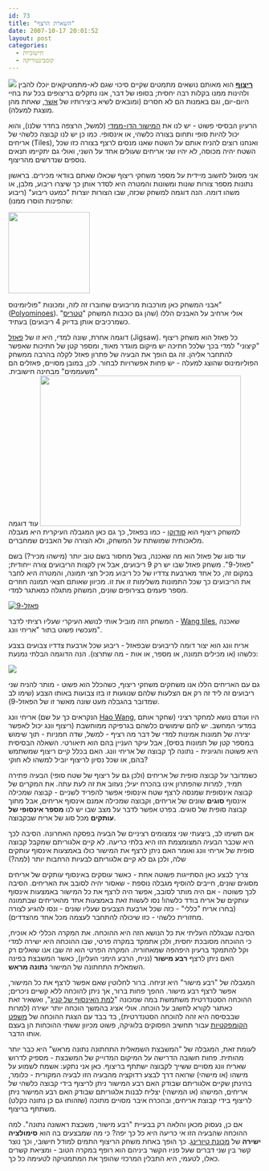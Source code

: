 ```yaml
---
id: 73
title: "השארת הרצף"
date: 2007-10-17 20:01:52
layout: post
categories: 
  - חישוביות
  - קומבינטוריקה
---
```

<img src="http://upload.wikimedia.org/wikipedia/en/5/55/Escher_Circle_Limit_III.jpg" />
<a href="http://en.wikipedia.org/wiki/Tessellation"><strong>ריצוף</strong></a> הוא מאותם נושאים מתמטים שקיים סיכוי שגם לא-מתמטיקאים יוכלו להבין ולהינות ממנו בקלות רבה יחסית; בסופו של דבר, אנו נתקלים בריצופים בכל עת בחיי היום-יום, וגם באמנות הם לא חסרים (ומובאים לשיא ביצירותיו של <a href="http://he.wikipedia.org/wiki/%D7%9E%D7%95%D7%A8%D7%99%D7%A5_%D7%A7%D7%95%D7%A8%D7%A0%D7%9C%D7%99%D7%A1_%D7%90%D7%A9%D7%A8">אשר</a>, שאחת מהן מוצגת למעלה).

הרעיון הבסיסי פשוט - יש לנו את <a href="http://he.wikipedia.org/wiki/%D7%9E%D7%99%D7%A9%D7%95%D7%A8_%28%D7%92%D7%90%D7%95%D7%9E%D7%98%D7%A8%D7%99%D7%94%29">המישור הדו-ממדי</a> (למשל, הרצפה בחדר שלנו), והוא יכול להיות סופי ותחום בצורה כלשהי, או אינסופי. כמו כן יש לנו קבוצה כלשהי של אריחים (Tiles), ואנחנו רוצים להניח אותם על השטח שאנו מנסים לרצף בצורה כזו שכל השטח יהיה מכוסה, לא יהיו שני אריחים שעולים אחד על השני, ואולי גם יתקיימו תנאים נוספים שנדרשים מהריצוף.

אני מסוגל לחשוב מיידית על מספר משחקי ריצוף שכאלו שאתם בוודאי מכירים. בראשון נתונות מספר צורות שונות ומשונות והמטרה היא לסדר אותן כך שיצרו ריבוע, מלבן, או משהו דומה. הנה דוגמה למשחק שכזה, שבו הצורות יוצרות "כמעט ריבוע" (ריבוע שהפינות הוסרו ממנו):

<img src="http://puzzler.sourceforge.net/docs/images/pentominoes-8x8-corners.png" height="162" width="162" />

אבני המשחק כאן מורכבות מריבועים שחוברו זה לזה, ומכונות "פוליומינוס" (<a href="http://en.wikipedia.org/wiki/Polyomino">Polyominoes</a>). אולי ארחיב על האבנים הללו (שהן גם כוכבות המשחק "<a href="http://he.wikipedia.org/wiki/%D7%98%D7%98%D7%A8%D7%99%D7%A1">טטריס</a>" כשמרכיבים אותן בדיוק 4 ריבועים) בעתיד.

דוגמה אחרת, שונה למדי, היא זו של <a href="http://he.wikipedia.org/wiki/%D7%A4%D7%90%D7%96%D7%9C">פאזל</a> (Jigsaw). כל פאזל הוא משחק ריצוף "קיצוני" למדי בכך שלכל חתיכה יש מיקום מוגדר מאוד, ומספר קטן של חתיכות שאפשר להתחבר אליהן. זה גם הופך את הבעיה של פתרון פאזל לקלה בהרבה ממשחק הפוליומינוס שהוצג למעלה - יש פחות אפשרויות לבחור. לכן, במובן מסויים, פאזלים הם "משעממים" מבחינה חישובית.
<img src="http://z.about.com/d/graphicssoft/1/0/P/j/xen2-09puzzle1.jpg" height="300" width="400" />
עוד דוגמה למשחק ריצוף הוא <a href="http://he.wikipedia.org/wiki/%D7%A1%D7%95%D7%93%D7%95%D7%A7%D7%95">סודוקו</a> - כמו בפאזל, כך גם כאן המגבלה העיקרית היא מגבלה מלאכותית שמושתת על המשחק, ולא הצורה של האבנים שמחברים.

עוד סוג של פאזל הוא מה שאכנה, בשל מחסור בשם טוב יותר (מישהו מכיר?) בשם "פאזל-9". משחק פאזל שבו יש רק 9 ריבועים, אבל אין לקצות הריבועים צורה ייחודית; במקום זה, כל אחד מארבעת צדדיו של כל ריבוע מכיל חצי תמונה, והמטרה היא לחבר את הריבועים כך שכל התמונות משלימות זו את זו. מכיוון שאותם חצאי תמונה חוזרים מספר פעמים בצירופים שונים, המשחק מתגלה כמאתגר למדי.

<a href="http://www.gadial.net/wp-content/uploads/2007/10/1706_0.jpg" title="פאזל-9"><img src="http://www.gadial.net/wp-content/uploads/2007/10/1706_0.jpg" alt="פאזל-9" /></a>

המשחק הזה מוביל אותי לנושא העיקרי שעליו רציתי לדבר - <a href="http://en.wikipedia.org/wiki/Wang_tile">Wang tiles</a>, שאכנה מעכשיו פשוט בתור "אריחי וונג".

אריח וונג הוא יצור דומה לריבועים שבפאזל - ריבוע שכל ארבעת צדדיו צבועים בצבע כלשהו (או מכילים תמונה, או מספר, או אות - מה שתרצו). הנה הדוגמה הבלתי נמנעת:

<img src="http://upload.wikimedia.org/wikipedia/commons/0/06/Wang_tiles.png" />

גם עם האריחים הללו אנו משחקים משחקי ריצוף, כשהכלל הוא פשוט - מותר להניח שני ריבועים זה ליד זה רק אם הצלעות שלהם שנוגעות זו בזו צבועות באותו הצבע (שימו לב שמדובר בהגבלה מעט שונה מאשר זו של הפאזל-9).

אריחי וונג (הנקראים כך על שם <a href="http://en.wikipedia.org/wiki/Hao_Wang" title="Hao Wang">Hao Wang</a>, שחקר אותם) היו ועודם נושא למחקר רציני במדעי המחשב. יש להם שימושים כלשהם בגרפיקה ממוחשבת (ריצוף וונג יכול לאפשר יצירה של תמונות אמינות למדי של דבר מה רציף - למשל, שדה חמניות - תוך שימוש במספר קטן של תמונות בסיס), אבל עיקר העניין בהם הוא תיאורטי. השאלה הבסיסית היא פשוטה והגיונית - נתונה לך קבוצה של אריחי וונג. האם בכלל קיים ריצוף שמשתמש בהם, או שכל נסיון לריצוף יוביל למשהו לא חוקי?

כשמדובר על קבוצה סופית של אריחים (ולכן גם על ריצוף של שטח סופי) הבעיה פתירה תמיד, למרות שהפתרון אינו בהכרח יעיל; נעזוב את זה לעת עתה. את המקרים של קבוצה אינסופית שמנסה לרצף שטח אינסופי אפשר להפריד לשניים - קבוצה שמכילה אינסוף <strong>סוגים</strong> שונים של אריחים, וקבוצה שמכילה אמנם אינסוף אריחים, אבל מתוך קבוצה סופית של סוגים. בפרט אפשר לדבר על מצב שבו יש לנו <strong>מספר אינסופי של עותקים</strong> מכל סוג של אריח שבקבוצה.

אם תשימו לב, ביצעתי שני צמצומים רציניים של הבעיה בפסקה האחרונה. הסיבה לכך היא שכבר הבעיה המצומצמת הזו היא בלתי כריעה. לא קיים אלגוריתם שמקבל קבוצה סופית של אריחי וונג ואומר האם ניתן לרצף את המישור כולו באמצעות אינסוף עותקים שלה, ולכן גם לא קיים אלגוריתם לבעיות הרחבות יותר (למה?)

צריך לבצע כאן הסתייגות פשוטה אחת - כאשר עוסקים באינסוף עותקים של אריחים מסוגים שונים, חייבים להוסיף מגבלה נוספת - שאסור יהיה לסובב את האריחים. הסיבה לכך פשוטה - אם היה מותר לסובב, אפשר היה לרצף את כל המישור באמצעות אינסוף עותקים של אריח בודד כלשהו! נסו לעשות זאת באמצעות אחד מהאריחים שבתמונה (בחרו אריח "כללי" - כזה שכל ארבעת הצבעים שעליו שונים - ונסו להגיע לצורה מחזורית כלשהי - כזו שיכולה להתחבר לעצמה מכל אחד מהצדדים).

הסיבה שבגללה העליתי את כל הנושא הזה היא ההוכחה. את המקרה הכללי לא אוכיח, כי ההוכחה מסובכת יחסית, ולכן אתמקד במקרה פרטי, שבו ההוכחה היא ישירה למדי וקל להתמקד ברעיון היפהפה שמאחוריה. המקרה הפרטי הוא זה שבו אנו שואלים רק האם ניתן לרצף <strong>רבע מישור</strong> (נניח, הרבע הימני העליון), כאשר המשבצת בפינה השמאלית התחתונה של המישור <strong>נתונה מראש</strong>.

המגבלה של "רבע מישור" היא זניחה. ברור לחלוטין שאם אפשר לרצף את כל המישור, אפשר לרצף רבע מישור. ההפך פחות ברור, אך ניתן להוכחה ללא קשיים ניכרים; ההוכחה הסטנדרטית משתמשת במה שמכונה "<a href="http://en.wikipedia.org/wiki/K%C3%B6nig's_lemma">למת האינסוף של קניג</a>", ואשאיר זאת כאתגר לקורא לחשוב על הוכחה. אולי אציג בהמשך הוכחה יותר ישירה (למרות שבבסיסה היא זהה להוכחה הסטנדרטית), בד בבד עם הצגת ההוכחה של <a href="http://he.wikipedia.org/wiki/%D7%9E%D7%A9%D7%A4%D7%98_%D7%94%D7%A7%D7%95%D7%9E%D7%A4%D7%A7%D7%98%D7%99%D7%95%D7%AA">משפט הקומפקטיות</a> עבור תחשיב הפסוקים בלוגיקה, פשוט מכיוון ששתי ההוכחות הן בעצם אותו הדבר.

לעומת זאת, המגבלה של "המשבצת השמאלית התחתונה נתונה מראש" היא כבר יותר מהותית. פחות חשובה הדרישה על המיקום המדוייק של המשבצת - מספיק לדרוש שאריח וונג מסויים ששייך לקבוצה ישתתף בריצוף. כאן אני נתקע: אשמח לשמוע על מישהו (או מישהי) שרואה דרך לבצע רדוקציה מהבעיה הזו לבעיה המקורית - כלומר, בהינתן שקיים אלגוריתם שבודק האם רבע המישור ניתן לריצוף בידי קבוצה כלשהי של אריחים, המישהו (או המישהי) יצליח לבנות אלגוריתם שבודק האם רבע המישור ניתן לריצוף בידי קבוצת אריחים, ובהכרח איבר מסויים מתוכה (שזהותו גם כן נתונה כקלט) משתתף בריצוף.

אם כן, נעסוק מכאן והלאה רק בבעיית "רבע מישור, משבצת ראשונה נתונה". למה ההוכחה שהבעיה הזו אי כריעה היא כל כך יפה? כי מה שמבצעים בה הוא <strong>סימולציה ישירה</strong> של <a href="http://he.wikipedia.org/wiki/%D7%9E%D7%9B%D7%95%D7%A0%D7%AA_%D7%98%D7%99%D7%95%D7%A8%D7%99%D7%A0%D7%92">מכונת טיורינג</a>. כך הופך באחת משחק הריצוף התמים למודל חישובי, וכך נוצר קשר בין שני דברים שעל פניו הקשר ביניהם הוא רופף במקרה הטוב - ומציאת קשרים כאלו, לטעמי, היא התבלין המרכזי שהופך את המתמטיקה לטעימה כל כך.
